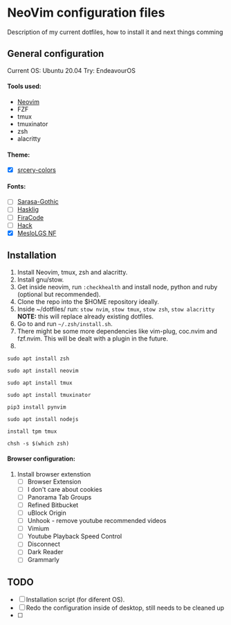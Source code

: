 # NeoVim configuration files

Description of my current dotfiles, how to install it and next things comming

## General configuration

Current OS: Ubuntu 20.04
Try: EndeavourOS

#### Tools used:
 - [Neovim](neovim.io)
 - FZF
 - tmux
 - tmuxinator
 - zsh
 - alacritty

#### Theme:
 - [X] [srcery-colors](https://srcery-colors.github.io/)


#### Fonts:

 - [ ] [Sarasa-Gothic](https://github.com/be5invis/Sarasa-Gothic)
 - [ ] [Hasklig](https://github.com/i-tu/Hasklig)
 - [ ] [FiraCode](https://github.com/tonsky/FiraCode)
 - [ ] [Hack](https://github.com/source-foundry/Hack)
 - [X] [MesloLGS NF](https://github.com/romkatv/dotfiles-public/blob/master/.local/share/fonts/NerdFonts/MesloLGS%20NF%20Regular.ttf)
## Installation

1. Install Neovim, tmux, zsh and alacritty.
1. Install gnu/stow.
1. Get inside neovim, run `:checkhealth` and install node, python and ruby (optional but recommended).
1. Clone the repo into the $HOME repository ideally.
1. Inside ~/dotfiles/ run: `stow nvim`, `stow tmux`, `stow zsh`, `stow alacritty` **NOTE:** this will replace already existing dotfiles.
1. Go to and run `~/.zsh/install.sh`.
1. There might be some more dependencies like vim-plug, coc.nvim and fzf.nvim. This will be dealt with a plugin in the future.
1.
```
sudo apt install zsh

sudo apt install neovim

sudo apt install tmux

sudo apt install tmuxinator

pip3 install pynvim

sudo apt install nodejs

install tpm tmux

chsh -s $(which zsh)
```

#### Browser configuration:
1. Install browser extenstion
    - [ ] Browser Extension
    - [ ] I don't care about cookies
    - [ ] Panorama Tab Groups
    - [ ] Refined Bitbucket
    - [ ] uBlock Origin
    - [ ] Unhook - remove youtube recommended videos
    - [ ] Vimium
    - [ ] Youtube Playback Speed Control
    - [ ] Disconnect
    - [ ] Dark Reader
    - [ ] Grammarly

## TODO

 - [ ] Installation script (for diferent OS).
 - [ ] Redo the configuration inside of desktop, still needs to be cleaned up
 - [ ] 
